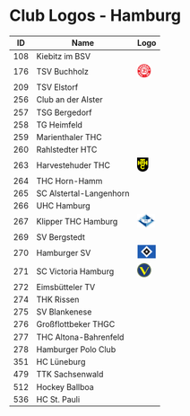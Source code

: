 # Club Logos - Hamburg

| ID | Name | Logo |
|:-:|---|---|
| 108 | Kiebitz im BSV | |
| 176 | TSV Buchholz | <img src="/svg/clubs/hhv/176_tsvb.svg" height="25px" /> |
| 209 | TSV Elstorf | |
| 256 | Club an der Alster | |
| 257 | TSG Bergedorf | |
| 258 | TG Heimfeld | |
| 259 | Marienthaler THC | |
| 260 | Rahlstedter HTC | |
| 263 | Harvestehuder THC | <img src="/svg/clubs/hhv/263_hthc.svg" height="25px" /> |
| 264 | THC Horn-Hamm | |
| 265 | SC Alstertal-Langenhorn | |
| 266 | UHC Hamburg | |
| 267 | Klipper THC Hamburg | <img src="/svg/clubs/hhv/267_klipper.svg" height="25px" /> |
| 269 | SV Bergstedt | |
| 270 | Hamburger SV | <img src="/svg/clubs/hhv/270_hsv.svg" height="25px" /> |
| 271 | SC Victoria Hamburg | <img src="/svg/clubs/hhv/271_vh.svg" height="25px" /> |
| 272 | Eimsbütteler TV | |
| 274 | THK Rissen | |
| 275 | SV Blankenese | |
| 276 | Großflottbeker THGC | |
| 277 | THC Altona-Bahrenfeld | |
| 278 | Hamburger Polo Club | |
| 351 | HC Lüneburg | |
| 479 | TTK Sachsenwald | |
| 512 | Hockey Ballboa | |
| 536 | HC St. Pauli | |
